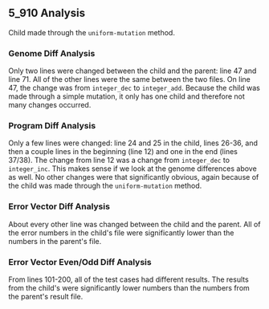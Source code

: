 ## 5_910 Analysis

Child made through the `uniform-mutation` method.

### Genome Diff Analysis
Only two lines were changed between the child and the parent: line 47 and line 71. All of the other lines were the same between the two files. On line 47, the change was from `integer_dec` to `integer_add`. Because the child was made through a simple mutation, it only has one child and therefore not many changes occurred.

### Program Diff Analysis
Only a few lines were changed: line 24 and 25 in the child, lines 26-36, and then a couple lines in the beginning (line 12) and one in the end (lines 37/38). The change from line 12 was a change from `integer_dec` to `integer_inc`. This makes sense if we look at the genome differences above as well. No other changes were that significantly obvious, again because of the child was made through the `uniform-mutation` method.

### Error Vector Diff Analysis
About every other line was changed between the child and the parent. All of the error numbers in the child's file were significantly lower than the numbers in the parent's file.

### Error Vector Even/Odd Diff Analysis
From lines 101-200, all of the test cases had different results. The results from the child's were significantly lower numbers than the numbers from the parent's result file.

